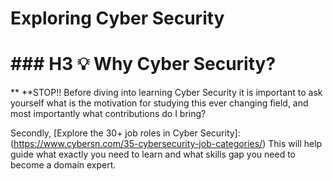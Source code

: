# Exploring Cyber Security
# ### H3 :bulb: Why Cyber Security?
** **STOP!! Before diving into learning Cyber Security it is important to ask yourself what is the motivation for studying this ever changing field, and most importantly what contributions do I bring?

Secondly, [Explore the 30+ job roles in Cyber Security]: (https://www.cybersn.com/35-cybersecurity-job-categories/) This will help guide what exactly you need to learn and what skills gap you need to become a domain expert. 
